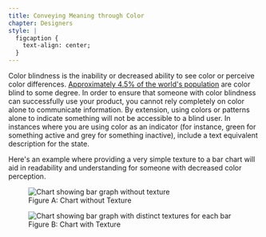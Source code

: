 ```yaml
---
title: Conveying Meaning through Color
chapter: Designers
style: |
  figcaption {
    text-align: center;
  }
---
```

Color blindness is the inability or decreased ability to see color or perceive 
color differences. [Approximately 4.5% of the world's 
population](https://nei.nih.gov/health/color_blindness/facts_about) are color 
blind to some degree. In order to ensure that someone with color blindness can 
successfully use your product, you cannot rely completely on color alone to 
communicate information. By extension, using colors or patterns alone to 
indicate something will not be accessible to a blind user. In instances where 
you are using color as an indicator (for instance, green for something active 
and grey for something inactive), include a text equivalent description for the 
state.

Here's an example where providing a very simple texture to a bar chart will aid in readability and understanding for someone with decreased color perception.

<figure>
  <img src="./images/color-meaning-solid.png" alt="Chart showing bar graph without texture">
  <figcaption>Figure A: Chart without Texture</figcaption>
</figure>

<figure>
  <img src="./images/color-meaning-texture.png" alt="Chart showing bar graph with distinct textures for each bar">
  <figcaption>Figure B: Chart with Texture </figcaption>
</figure>
